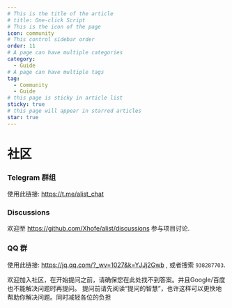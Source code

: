 ```yaml
---
# This is the title of the article
# title: One-click Script
# This is the icon of the page
icon: community
# This control sidebar order
order: 11
# A page can have multiple categories
category:
  - Guide
# A page can have multiple tags
tag:
  - Community
  - Guide
# this page is sticky in article list
sticky: true
# this page will appear in starred articles
star: true
---
```


# 社区

### Telegram 群组
使用此链接: https://t.me/alist_chat

### Discussions​
欢迎至 https://github.com/Xhofe/alist/discussions 参与项目讨论.

### QQ 群
使用此链接: https://jq.qq.com/?_wv=1027&k=YJJj2Gwb , 或者搜索 `938287703`.

欢迎加入社区，在开始提问之前，请确保您在此处找不到答案。并且Google/百度也不能解决问题时再提问。 提问前请先阅读“提问的智慧”，也许这样可以更快地帮助你解决问题。同时减轻各位的负担